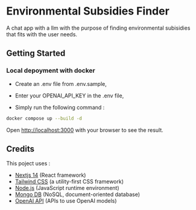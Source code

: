 # Environmental Subsidies Finder

A chat app with a llm with the purpose of finding environmental subisidies that fits with the user needs.

## Getting Started

### Local depoyment with docker

- Create an .env file from .env.sample,

- Enter your OPENAI_API_KEY in the .env file,

- Simply run the following command :

```bash
docker compose up --build -d
```

Open [http://localhost:3000](http://localhost:3000) with your browser to see the result.

## Credits

This poject uses :
- [Nextjs 14](https://nextjs.org/) (React framework)
- [Tailwind CSS](https://tailwindcss.com/) (a utility-first CSS framework)
- [Node.js](https://nodejs.org/) (JavaScript runtime environment)
- [Mongo DB](https://www.mongodb.com/) (NoSQL, document-oriented database)
- [OpenAI API](https://platform.openai.com/) (APIs to use OpenAI models)
